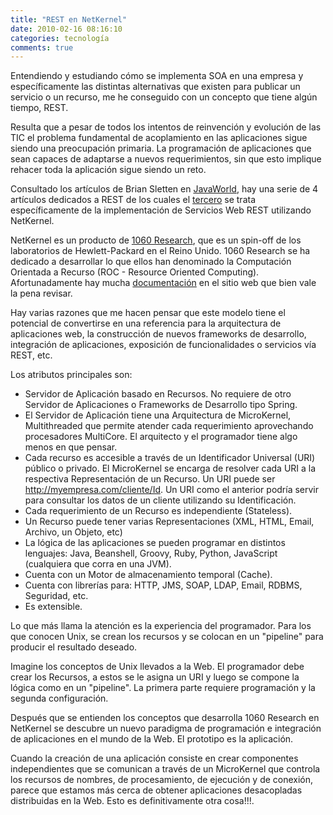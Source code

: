 ```yaml
---
title: "REST en NetKernel"
date: 2010-02-16 08:16:10
categories: tecnología
comments: true
---
```

Entendiendo y estudiando cómo se implementa SOA en una empresa y específicamente las distintas alternativas que existen para publicar un servicio o un recurso, me he conseguido con un concepto que tiene algún tiempo, REST.

Resulta que a pesar de todos los intentos de reinvención y evolución de las TIC el problema fundamental de acoplamiento en las aplicaciones sigue siendo una preocupación primaria. La programación de aplicaciones que sean capaces de adaptarse a nuevos requerimientos, sin que esto implique rehacer toda la aplicación sigue siendo un reto.

Consultado los artículos de Brian Sletten en [JavaWorld](http://www.javaworld.com), hay una serie de 4 artículos dedicados a REST de los cuales el [tercero](http://www.javaworld.com/article/2077983/soa/scripting-jvm-languages-rest-for-java-developers-part-3-netkernel.html) se trata específicamente de la implementación de Servicios Web REST utilizando NetKernel.

NetKernel es un producto de [1060 Research](http://www.1060research.com), que es un spin-off de los laboratorios de Hewlett-Packard en el Reino Unido. 1060 Research se ha dedicado a desarrollar lo que ellos han denominado la Computación Orientada a Recurso (ROC - Resource Oriented Computing). Afortunadamente hay mucha [documentación](http://www.1060research.com/products/#roc) en el sitio web que bien vale la pena revisar.

Hay varias razones que me hacen pensar que este modelo tiene el potencial de convertirse en una referencia para la arquitectura de aplicaciones web, la construcción de nuevos frameworks de desarrollo, integración de aplicaciones, exposición de funcionalidades o servicios vía REST, etc.

Los atributos principales son:

- Servidor de Aplicación basado en Recursos. No requiere de otro Servidor de Aplicaciones o Frameworks de Desarrollo tipo Spring.
- El Servidor de Aplicación tiene una Arquitectura de MicroKernel, Multithreaded que permite atender cada requerimiento aprovechando procesadores MultiCore. El arquitecto y el programador tiene algo menos en que pensar.
- Cada recurso es accesible a través de un Identificador Universal (URI) público o privado. El MicroKernel se encarga de resolver cada URI a la respectiva Representación de un Recurso. Un URI puede ser http://myempresa.com/cliente/Id. Un URI como el anterior podría servir para consultar los datos de un cliente utilizando su Identificación.
- Cada requerimiento de un Recurso es independiente (Stateless).
- Un Recurso puede tener varias Representaciones (XML, HTML, Email, Archivo, un Objeto, etc)
- La lógica de las aplicaciones se pueden programar en distintos lenguajes: Java, Beanshell, Groovy, Ruby, Python, JavaScript (cualquiera que corra en una JVM).
- Cuenta con un Motor de almacenamiento temporal (Cache).
- Cuenta con librerías para: HTTP, JMS, SOAP, LDAP, Email, RDBMS, Seguridad, etc.
- Es extensible.

Lo que más llama la atención es la experiencia del programador. Para los que conocen Unix, se crean los recursos y se colocan en un "pipeline" para producir el resultado deseado.

Imagine los conceptos de Unix llevados a la Web. El programador debe crear los Recursos, a estos se le asigna un URI y luego se compone la lógica como en un "pipeline". La primera parte requiere programación y la segunda configuración.

Después que se entienden los conceptos que desarrolla 1060 Research en NetKernel se descubre un nuevo paradigma de programación e integración de aplicaciones en el mundo de la Web. El prototipo es la aplicación.

Cuando la creación de una aplicación consiste en crear componentes independientes que se comunican a través de un MicroKernel que controla los recursos de nombres, de procesamiento, de ejecución y de conexión, parece que estamos más cerca de obtener aplicaciones desacopladas distribuidas en la Web. Esto es definitivamente otra cosa!!!.


